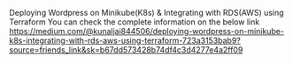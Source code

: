 Deploying Wordpress on Minikube(K8s) & Integrating with RDS(AWS) using Terraform
You can check the complete information on the below link
https://medium.com/@kunaljai844506/deploying-wordpress-on-minikube-k8s-integrating-with-rds-aws-using-terraform-723a3153bab9?source=friends_link&sk=b67dd573428b74df4c3d4277e4a2ff09
